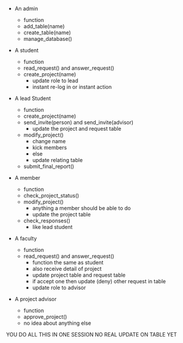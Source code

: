 * An admin
  - function
  - add_table(name)
  - create_table(name)
  - manage_database()

* A student
  - function
  - read_request() and answer_request()
  - create_project(name)
    - update role to lead
    - instant re-log in or instant action
  
* A lead Student
  - function
  - create_project(name)
  - send_invite(person) and send_invite(advisor)
    - update the project and request table
  - modify_project()
    - change name
    - kick members
    - else
    - update relating table
  - submit_final_report()

* A member
  - function
  - check_project_status()
  - modify_project()
    - anything a member should be able to do
    - update the project table
  - check_responses()
    - like lead student

* A faculty
  - function
  - read_request() and answer_request()
    - function the same as student
    - also receive detail of project
    - update project table and request table
    - if accept one then update (deny) other request in table
    - update role to advisor
    
* A project advisor
  - function
  - approve_project()
  - no idea about anything else

YOU DO ALL THIS IN ONE SESSION
NO REAL UPDATE ON TABLE YET
